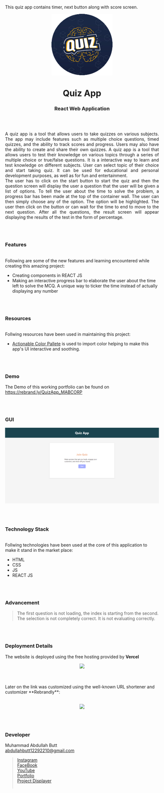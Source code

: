 This quiz app contains timer, next button along with score screen.

<p align="center">
  <img src = "/Other Images/logo.png" width="200">
</p>

<h1 align="center">
  Quiz App
</h1>

<h3 align="center">
  React Web Application
</h3>


<br><br>

<p align="justify">
A quiz app is a tool that allows users to take quizzes on various subjects. The app may include features such as multiple choice questions, timed quizzes, and the ability to track scores and progress. Users may also have the ability to create and share their own quizzes. A quiz app is a tool that allows users to test their knowledge on various topics through a series of multiple choice or true/false questions. It is a interactive way to learn and test knowledge on different subjects. User can select topic of their choice and start taking quiz. It can be used for educational and personal development purposes, as well as for fun and entertainment.<br>
The user has to click on the start button to start the quiz and then the question screen will display the user a question that the user will be given a list of options. To tell the user about the time to solve the problem, a progress bar has been made at the top of the container wall. The user can then simply choose any of the option. The option will be highlighted. The user then click on the button or can wait for the time to end to move to the next question. After all the questions, the result screen will appear displaying the results of the test in the form of percentage.
</p>


<br><br>
<!-- ................................................................................................................................. -->


### Features
<br>
Following are some of the new features and learning encountered while creating this amazing project:

- Creating components in REACT JS
- Making an interactive progress bar to elaborate the user about the time left to solve the MCQ. A unique way to ticker the time instead of actually displaying any number


<br><br>
<!-- ................................................................................................................................. -->


### Resources
<br>
Follwing resources have been used in maintaining this project:

- [Actionable Color Pallete](https://colorpalettes.colorion.co/#33) is used to import color helping to make this app's UI interactive and soothing.


<br><br>
<!-- ................................................................................................................................. -->


### Demo
<p align="justify">
  The Demo of this working portfolio can be found on <br>
  <a href="https://rebrand.ly/QuizApp_MABCORP">https://rebrand.ly/QuizApp_MABCORP</a>
</p>


<br><br>
<!-- ................................................................................................................................. -->



### GUI
<img src = "/Other Images/Demo.png">


<br><br>
<!-- ................................................................................................................................. -->




### Technology Stack
<br>
Follwing technologies have been used at the core of this application to make it stand in the market place:

- HTML
- CSS
- JS
- REACT JS


<br><br>
<!-- ................................................................................................................................. -->


### Advancement

> The first question is not loading, the index is starting from the second. <br>
> The selection is not completely correct. It is not evaluating correctly.

<br><br>
<!-- ................................................................................................................................. -->


### Deployment Details

The website is deployed using the free hosting provided by **Vercel**
<p align = "center">
  <img src = "https://branditechture.agency/brand-logos/wp-content/uploads/wpdm-cache/Vercel-900x0.png" width = "300">
</p>
<br><br>
Later on the link was customized using the well-known URL shortener and customizer **Rebrandly**:<br><br>
<p align = "center">
  <img src = "https://www.rebrandly.com/images/URL-Shortener.fileextension.svg" width = "300">
</p>


<br><br>
<!-- ................................................................................................................................. -->


### Developer

Muhammad Abdullah Butt <br>
abdullahbutt12292210@gmail.com <br>
> [Instagram](https://www.instagram.com/abdullah.butt.22/)<br>
> [FaceBook](https://www.facebook.com/profile.php?id=100076291614529)<br>
> [YouTube](https://www.youtube.com/channel/UCnuOFQyMywg-KuoN-lmav1Q)<br>
> [Portfolio](https://rebrand.ly/MuhammadAbdullahButt_MABCORP)<br>
> [Project Displayer]( https://rebrand.ly/ProjectDisplayer_MABCORP)
<br><br>
<!-- ................................................................................................................................. -->






